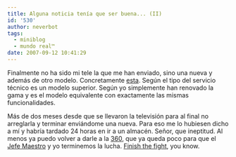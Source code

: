 ```yaml
---
title: Alguna noticia tenía que ser buena... (II)
id: '530'
author: neverbot
tags:
  - miniblog
  - mundo real™
date: 2007-09-12 10:41:29
---
```


Finalmente no ha sido mi tele la que me han enviado, sino una nueva y además de otro modelo. Concretamente [esta](http://www.panasonic.es/fichamod.asp?codegam=78&coderang=23&codeprd=47&codemod=2753&codeagr=313). Según el tipo del servicio técnico es un modelo superior. Según yo simplemente han renovado la gama y es el modelo equivalente con exactamente las mismas funcionalidades.

Más de dos meses desde que se llevaron la televisión para al final no arreglarla y terminar enviándome una nueva. Para eso me lo hubiesen dicho a mí y habría tardado 24 horas en ir a un almacén. Señor, que ineptitud. Al menos ya puedo volver a darle a la [360](https://neverbot.com/resenas/mi-%c2%bfnuevo-juguete-xbox-360/), que ya queda poco para que el [Jefe Maestro](http://en.wikipedia.org/wiki/Master_Chief_(Halo)) y yo terminemos la lucha. [Finish the fight](http://en.wikipedia.org/wiki/Halo_3), you know.